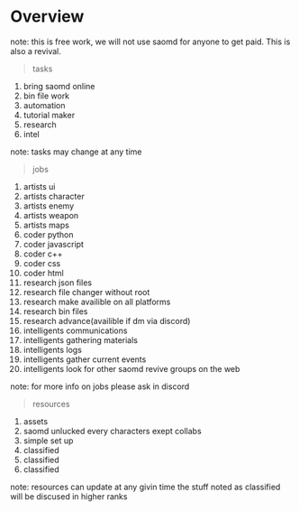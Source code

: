 # Overview
note: this is free work, we will not use saomd for anyone to get paid. This is also a revival.

> tasks
 1) bring saomd online
 2) bin file work
 3) automation
 4) tutorial maker
 5) research
 6) intel

note: tasks may change at any time
 
> jobs
 1) artists ui
 2) artists character
 3) artists enemy
 4) artists weapon
 5) artists maps
 6) coder python
 7) coder javascript
 8) coder c++
 9) coder css
 10) coder html
 11) research json files
 12) research file changer without root
 13) research make availible on all platforms
 14) research bin files
 15) research advance(availible if dm via discord)
 16) intelligents communications
 17) intelligents gathering materials
 18) intelligents logs
 19) intelligents gather current events
 20) intelligents look for other saomd revive groups on the web

note: for more info on jobs please ask in discord

> resources
 1) assets
 2) saomd unlucked every characters exept collabs
 3) simple set up
 4) classified
 5) classified
 6) classified

note: resources can update at any givin time the stuff noted as classified will be discused in higher ranks
